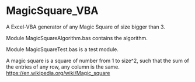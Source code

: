 # MagicSquare_VBA

A Excel-VBA generator of any Magic Square of size bigger than 3.

Module MagicSquareAlgorithm.bas contains the algorithm.

Module MagicSquareTest.bas is a test module.


A magic square is a square of number from 1 to size^2, such that the sum of the entries of any row, any column is the same.
https://en.wikipedia.org/wiki/Magic_square


